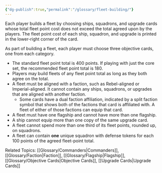 ```yaml
---
{"dg-publish":true,"permalink":"/glossary/fleet-building/"}
---
```


Each player builds a fleet by choosing ships, squadrons, and upgrade cards whose total fleet point cost does not exceed the total agreed upon by the players. The fleet point cost of each ship, squadron, and upgrade is printed in the lower-right corner of the card.

As part of building a fleet, each player must choose three objective cards, one from each category.

- The standard fleet point total is 400 points. If playing with just the core set, the recommended fleet point total is 180.
- Players may build fleets of any fleet point total as long as they both agree on the total.
- A fleet must be aligned with a faction, such as Rebel-aligned or Imperial-aligned. It cannot contain any ships, squadrons, or upgrades that are aligned with another faction.
  - Some cards have a dual faction affiliation, indicated by a split faction symbol that shows both of the factions that card is affiliated with. A fleet of either of those factions can equip that card.
- A fleet must have one flagship and cannot have more than one flagship.
- A ship cannot equip more than one copy of the same upgrade card.
- A fleet cannot spend more than one third of its fleet points, rounded up, on squadrons.
- A fleet can contain **one** unique squadron with defense tokens for each 100 points of the agreed fleet-point total.

Related Topics: [[Glossary/Commanders\|Commanders]], [[Glossary/Faction\|Faction]], [[Glossary/Flagship\|Flagship]], [[Glossary/Objective Cards\|Objective Cards]], [[Upgrade Cards\|Upgrade Cards]]
